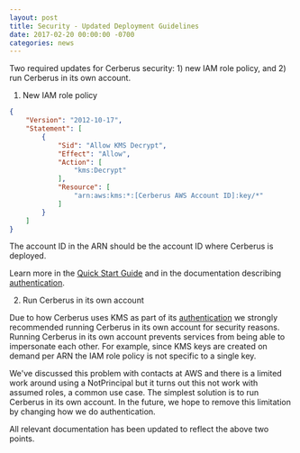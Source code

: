 ```yaml
---
layout: post
title: Security - Updated Deployment Guidelines
date: 2017-02-20 00:00:00 -0700
categories: news
---
```


Two required updates for Cerberus security: 1) new IAM role policy, and 2) run Cerberus in its own account.

1) New IAM role policy

```json
{
    "Version": "2012-10-17",
    "Statement": [
        {
            "Sid": "Allow KMS Decrypt",
            "Effect": "Allow",
            "Action": [
                "kms:Decrypt"
            ],
            "Resource": [
                "arn:aws:kms:*:[Cerberus AWS Account ID]:key/*"
            ]
        }
    ]
}
```

The account ID in the ARN should be the account ID where Cerberus is deployed.

Learn more in the [Quick Start Guide](/cerberus/docs/user-guide/quick-start) and in the documentation describing
[authentication](/cerberus/docs/architecture/authentication).

2) Run Cerberus in its own account

Due to how Cerberus uses KMS as part of its [authentication](/cerberus/docs/architecture/authentication) we strongly
recommended running Cerberus in its own account for security reasons.  Running Cerberus in its own account prevents 
services from being able to impersonate each other.  For example, since KMS keys are created on demand per ARN the IAM
role policy is not specific to a single key.

We've discussed this problem with contacts at AWS and there is a limited work around using a NotPrincipal but it turns
out this not work with assumed roles, a common use case.  The simplest solution is to run Cerberus in its own account.
In the future, we hope to remove this limitation by changing how we do authentication.

All relevant documentation has been updated to reflect the above two points.